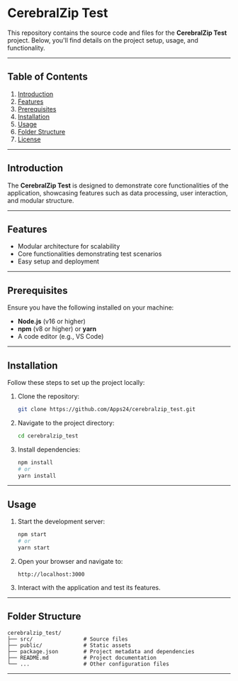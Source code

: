 # CerebralZip Test

This repository contains the source code and files for the **CerebralZip Test** project. Below, you'll find details on the project setup, usage, and functionality.

---

## Table of Contents

1. [Introduction](#introduction)
2. [Features](#features)
3. [Prerequisites](#prerequisites)
4. [Installation](#installation)
5. [Usage](#usage)
6. [Folder Structure](#folder-structure)
7. [License](#license)

---

## Introduction

The **CerebralZip Test** is designed to demonstrate core functionalities of the application, showcasing features such as data processing, user interaction, and modular structure.

---

## Features

- Modular architecture for scalability
- Core functionalities demonstrating test scenarios
- Easy setup and deployment

---

## Prerequisites

Ensure you have the following installed on your machine:

- **Node.js** (v16 or higher)
- **npm** (v8 or higher) or **yarn**
- A code editor (e.g., VS Code)

---

## Installation

Follow these steps to set up the project locally:

1. Clone the repository:

   ```bash
   git clone https://github.com/Apps24/cerebralzip_test.git
   ```

2. Navigate to the project directory:

   ```bash
   cd cerebralzip_test
   ```

3. Install dependencies:

   ```bash
   npm install
   # or
   yarn install
   ```

---

## Usage

1. Start the development server:

   ```bash
   npm start
   # or
   yarn start
   ```

2. Open your browser and navigate to:

   ```
   http://localhost:3000
   ```

3. Interact with the application and test its features.

---

## Folder Structure

```plaintext
cerebralzip_test/
├── src/                # Source files
├── public/             # Static assets
├── package.json        # Project metadata and dependencies
├── README.md           # Project documentation
└── ...                 # Other configuration files
```

---
